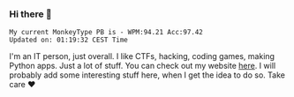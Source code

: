 ### Hi there 👋
<!-- PB START -->
```
My current MonkeyType PB is - WPM:94.21 Acc:97.42
Updated on: 01:19:32 CEST Time
```
<!-- PB END -->
I'm an IT person, just overall. I like CTFs, hacking, coding games, making Python apps. Just a lot of stuff.
You can check out my website [here](https://skill3472.github.io/).
I will probably add some interesting stuff here, when I get the idea to do so. Take care ❤️
